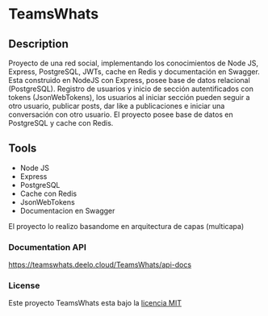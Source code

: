 # TeamsWhats

## Description

Proyecto de una red social, implementando los conocimientos de Node JS, Express, PostgreSQL, JWTs, cache en Redis y documentación en Swagger. Esta construido en NodeJS con Express, posee base de datos relacional (PostgreSQL). Registro de usuarios y inicio de sección autentificados con tokens (JsonWebTokens), los usuarios al iniciar sección pueden seguir a otro usuario, publicar posts, dar like a publicaciones e iniciar una conversación con otro usuario. El proyecto posee base de datos en PostgreSQL y cache con Redis.

## Tools

- Node JS
- Express
- PostgreSQL
- Cache con Redis
- JsonWebTokens
- Documentacion en Swagger

El proyecto lo realizo basandome en arquitectura de capas (multicapa)

### Documentation API

https://teamswhats.deelo.cloud/TeamsWhats/api-docs

### License

Este proyecto TeamsWhats esta bajo la [licencia MIT](https://opensource.org/licenses/MIT)
